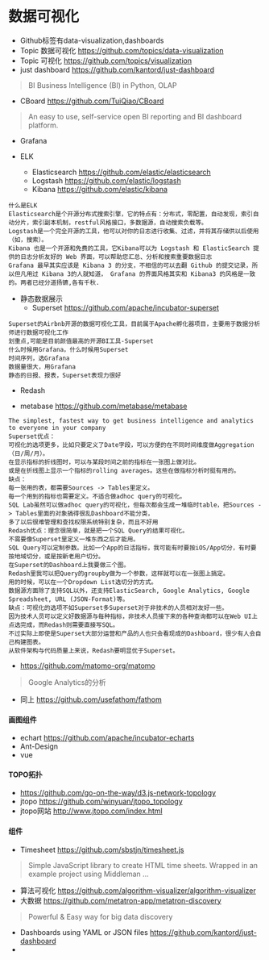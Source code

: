 # 数据可视化
* Github标签有data-visualization,dashboards
* Topic 数据可视化 https://github.com/topics/data-visualization
* Topic 可视化 https://github.com/topics/visualization
* just dashboard https://github.com/kantord/just-dashboard
> BI Business Intelligence (BI) in Python, OLAP
* CBoard https://github.com/TuiQiao/CBoard
> An easy to use, self-service open BI reporting and BI dashboard platform. 

* Grafana

* ELK
  * Elasticsearch https://github.com/elastic/elasticsearch
  * Logstash https://github.com/elastic/logstash
  * Kibana https://github.com/elastic/kibana
```
什么是ELK
Elasticsearch是个开源分布式搜索引擎，它的特点有：分布式，零配置，自动发现，索引自动分片，索引副本机制，restful风格接口，多数据源，自动搜索负载等。
Logstash是一个完全开源的工具，他可以对你的日志进行收集、过滤，并将其存储供以后使用（如，搜索）。
Kibana 也是一个开源和免费的工具，它Kibana可以为 Logstash 和 ElasticSearch 提供的日志分析友好的 Web 界面，可以帮助您汇总、分析和搜索重要数据日志
Grafana 最早其实应该是 Kibana 3 的分支，不相信的可以去翻 Github 的提交记录，所以但凡用过 Kibana 3的人就知道， Grafana 的界面风格其实和 Kibana3 的风格是一致的。两者已经分道扬镳,各有千秋.
```
* 静态数据展示
  * Superset https://github.com/apache/incubator-superset
```
Superset的Airbnb开源的数据可视化工具，目前属于Apache孵化器项目，主要用于数据分析师进行数据可视化工作
划重点,可能是目前颜值最高的开源BI工具-Superset
什么时候用Grafana，什么时候用Superset
时间序列，选Grafana
数据量很大，用Grafana
静态的日报、报表，Superset表现力很好
```
  * Redash

  * metabase https://github.com/metabase/metabase
```
The simplest, fastest way to get business intelligence and analytics to everyone in your company
Superset优点：
可视化的选项更多，比如只要定义了Date字段，可以方便的在不同时间维度做Aggregation（日/周/月）。
在显示指标的折线图时，可以与某段时间之前的指标在一张图上做对比。
或是在折线图上显示一个指标的rolling averages。这些在做指标分析时挺有用的。
缺点：
每一张用的表，都需要Sources -> Tables里定义。
每一个用到的指标也需要定义。不适合做adhoc query的可视化。
SQL Lab虽然可以做adhoc query的可视化，但每次都会生成一堆临时table，把Sources -> Tables里面的对象搞得很乱Dashboard不能分类，
多了以后很难管理和查找权限系统特别复杂，而且不好用
Redash优点：理念很简单，就是把一个SQL Query的结果可视化。
不需要像Superset里定义一堆东西之后才能用。
SQL Query可以定制参数。比如一个App的日活指标，我可能有时要按iOS/App切分，有时要按地域切分，或是按新老用户切分。
在Superset的Dashboard上我要做三个图。
Redash里我可以把Query的groupby做为一个参数，这样就可以在一张图上搞定。
用的时候，可以在一个Dropdown List选切分的方式。
数据源方面除了支持SQL以外，还支持ElasticSearch, Google Analytics, Google Spreadsheet, URL (JSON-Format)等。
缺点：可视化的选项不如Superset多Superset对于非技术的人员相对友好一些。
因为技术人员可以定义好数据源与每种指标，非技术人员接下来的各种查询都可以在Web UI上点选完成，而Redash则需要直接写SQL。
不过实际上即使是Superset大部分运营和产品的人也只会看现成的Dashboard，很少有人会自己构建图表。
从软件架构与代码质量上来说，Redash要明显优于Superset。
```

* https://github.com/matomo-org/matomo
> Google Analytics的分析
* 同上 https://github.com/usefathom/fathom



#### 画图组件
* echart https://github.com/apache/incubator-echarts
* Ant-Design
* vue

#### TOPO拓扑
* https://github.com/go-on-the-way/d3.js-network-topology
* jtopo https://github.com/winyuan/jtopo_topology
* jtopo网站 http://www.jtopo.com/index.html


#### 组件
* Timesheet https://github.com/sbstjn/timesheet.js
> Simple JavaScript library to create HTML time sheets. Wrapped in an example project using Middleman …
* 算法可视化 https://github.com/algorithm-visualizer/algorithm-visualizer
* 大数据 https://github.com/metatron-app/metatron-discovery
> Powerful & Easy way for big data discovery 
* Dashboards using YAML or JSON files https://github.com/kantord/just-dashboard
*

